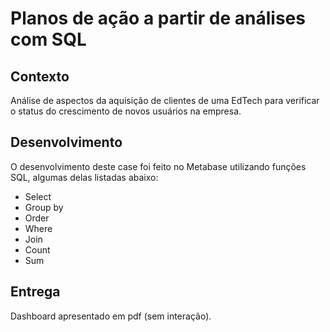 # Planos de ação a partir de análises com SQL

## Contexto

Análise de aspectos da aquisição de clientes de uma EdTech para verificar o status do crescimento de novos usuários na empresa.


## Desenvolvimento

O desenvolvimento deste case foi feito no Metabase utilizando funções SQL, algumas delas listadas abaixo:

- Select
- Group by
- Order
- Where
- Join
- Count
- Sum

## Entrega

Dashboard apresentado em pdf (sem interação).